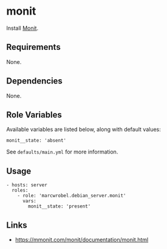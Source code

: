 # monit

Install [Monit](https://mmonit.com/monit/).

## Requirements

None.

## Dependencies

None.

## Role Variables

Available variables are listed below, along with default values:

    monit__state: 'absent'

See `defaults/main.yml` for more information.

## Usage

    - hosts: server
      roles:
        - role: 'marcwrobel.debian_server.monit'
          vars:
            monit__state: 'present'

## Links

- https://mmonit.com/monit/documentation/monit.html
